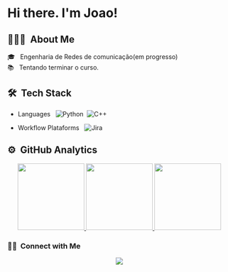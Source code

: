 # Hi there. I'm Joao!

## 👩🏻‍💻 &nbsp;About Me

🎓 &nbsp; Engenharia de Redes de comunicação(em progresso)\
📚 &nbsp; Tentando terminar o curso.

## 🛠 &nbsp;Tech Stack
- Languages &nbsp;
![Python](https://img.shields.io/badge/-Python-05122A?style=flat&logo=python)&nbsp;
![C++](https://img.shields.io/badge/c++-05122A?style=flat&logo=c%2B%2B&logoColor=white)&nbsp;

- Workflow Plataforms &nbsp;
  ![Jira](https://img.shields.io/badge/Jira-05122A?style=flat&logo=Jira)

## ⚙️ &nbsp;GitHub Analytics

<a href="https://github.com/joaovitor43">
    <div align="center">
        <img height="150em" src="https://github-readme-stats-eight-theta.vercel.app/api?username=joaovitor43&show_icons=true&theme=algolia&include_all_commits=true&count_private=true"/>
        <img height="150em" src ="https://github-readme-streak-stats.herokuapp.com?user=joaovitor43&theme=algolia">
        <img height="150em" src="https://github-readme-stats-eight-theta.vercel.app/api/top-langs/?username=joaovitor43&layout=compact&langs_count=8&theme=algolia"/>
    </div>
</a>

### 🤝🏻 &nbsp;Connect with Me

<p align="center">
<a href="mailto:jvitor3200@gmail.com"><img src="https://img.shields.io/badge/-jvitor3200@gmail.com-D14836?style=flat&logo=Gmail&logoColor=white"/></a>
